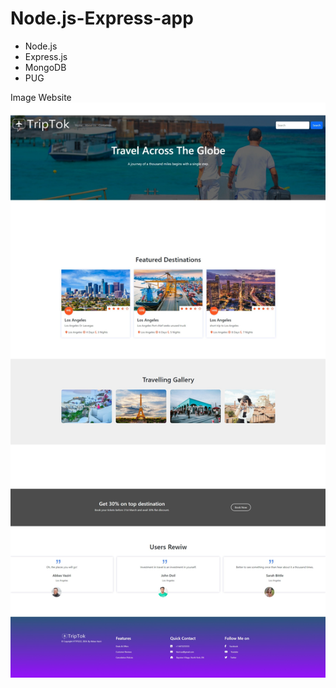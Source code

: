 # Node.js-Express-app

* Node.js
* Express.js
* MongoDB
* PUG


Image Website
![View Website:](Screenshot.jpeg)
